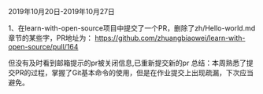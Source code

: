 2019年10月20日-2019年10月27日

1、在learn-with-open-source项目中提交了一个PR，删除了zh/Hello-world.md章节的某些字，PR地址为：
https://github.com/zhuangbiaowei/learn-with-open-source/pull/164 

但没有及时看到邮箱提示的pr被关闭信息,已重新提交新的pr
总结：本周熟悉了提交PR的过程，掌握了Git基本命令的使用，但是在作业提交上出现疏漏，下次应当避免。
